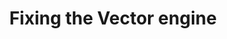 ---
title: 'Fixing the Vector engine'
redirect_to:
  - 'https://discuss.pencil2d.org/t/fixing-the-vector-engine/1016'
---